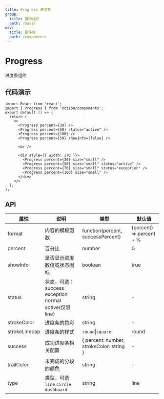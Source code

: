 ```yaml
---
title: Progress 进度条
group:
  title: 基础组件
  path: /basis
nav:
  title: 组件库
  path: /components
---
```


# Progress

进度条组件

## 代码演示

```tsx
import React from 'react';
import { Progress } from '@cz160/components';
export default () => {
  return (
    <>
      <Progress percent={30} />
      <Progress percent={50} status="active" />
      <Progress percent={100} />
      <Progress percent={50} showInfo={false} />

      <br />

      <div style={{ width: 170 }}>
        <Progress percent={30} size="small" />
        <Progress percent={50} size="small" status="active" />
        <Progress percent={70} size="small" status="exception" />
        <Progress percent={100} size="small" />
      </div>
    </>
  );
};
```

<!--
  <Progress percent={50} status="active" />
  <Progress percent={70} status="exception" />
      -->

## API

| 属性          | 说明                                                   | 类型                                     | 默认值                   |
| ------------- | ------------------------------------------------------ | ---------------------------------------- | ------------------------ |
| format        | 内容的模板函数                                         | function(percent, successPercent)        | (percent) => percent + % |
| percent       | 百分比                                                 | number                                   | 0                        |
| showInfo      | 是否显示进度数值或状态图标                             | boolean                                  | true                     |
| status        | 状态，可选：success exception normal active(仅限 line) | string                                   | -                        |
| strokeColor   | 进度条的色彩                                           | string                                   | -                        |
| strokeLinecap | 进度条的样式                                           | `round`\|`square`                        | round                    |
| success       | 成功进度条相关配置                                     | { percent: number, strokeColor: string } | -                        |
| trailColor    | 未完成的分段的颜色                                     | string                                   | -                        |
| type          | 类型，可选 `line` `circle` `dashboard`                 | string                                   | line                     |
